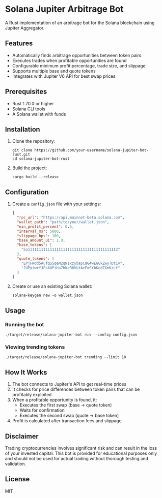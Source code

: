 # Solana Jupiter Arbitrage Bot

A Rust implementation of an arbitrage bot for the Solana blockchain using Jupiter Aggregator.

## Features

- Automatically finds arbitrage opportunities between token pairs
- Executes trades when profitable opportunities are found
- Configurable minimum profit percentage, trade size, and slippage
- Supports multiple base and quote tokens
- Integrates with Jupiter V6 API for best swap prices

## Prerequisites

- Rust 1.70.0 or higher
- Solana CLI tools
- A Solana wallet with funds

## Installation

1. Clone the repository:
   ```
   git clone https://github.com/your-username/solana-jupiter-bot-rust.git
   cd solana-jupiter-bot-rust
   ```

2. Build the project:
   ```
   cargo build --release
   ```

## Configuration

1. Create a `config.json` file with your settings:
   ```json
   {
     "rpc_url": "https://api.mainnet-beta.solana.com",
     "wallet_path": "path/to/your/wallet.json",
     "min_profit_percent": 0.5,
     "interval_ms": 5000,
     "slippage_bps": 100,
     "base_amount_ui": 1.0,
     "base_tokens": [
       "So11111111111111111111111111111111111111112"
     ],
     "quote_tokens": [
       "EPjFWdd5AufqSSqeM2qN1xzybapC8G4wEGGkZwyTDt1v",
       "JUPyiwrYJFskUPiHa7hkeR8VUtAeFoSYbKedZXnKzLf"
     ]
   }
   ```

2. Create or use an existing Solana wallet:
   ```
   solana-keygen new -o wallet.json
   ```

## Usage

### Running the bot

```
./target/release/solana-jupiter-bot run --config config.json
```

### Viewing trending tokens

```
./target/release/solana-jupiter-bot trending --limit 10
```

## How It Works

1. The bot connects to Jupiter's API to get real-time prices
2. It checks for price differences between token pairs that can be profitably exploited
3. When a profitable opportunity is found, it:
   - Executes the first swap (base → quote token)
   - Waits for confirmation
   - Executes the second swap (quote → base token)
4. Profit is calculated after transaction fees and slippage

## Disclaimer

Trading cryptocurrencies involves significant risk and can result in the loss of your invested capital. This bot is provided for educational purposes only and should not be used for actual trading without thorough testing and validation.

## License

MIT
